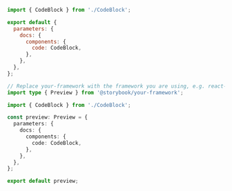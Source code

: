 ```js filename=".storybook/preview.js" renderer="common" language="js"
import { CodeBlock } from './CodeBlock';

export default {
  parameters: {
    docs: {
      components: {
        code: CodeBlock,
      },
    },
  },
};
```

```ts filename=".storybook/preview.ts" renderer="common" language="ts"
// Replace your-framework with the framework you are using, e.g. react-vite, nextjs, vue3-vite, etc.
import type { Preview } from '@storybook/your-framework';

import { CodeBlock } from './CodeBlock';

const preview: Preview = {
  parameters: {
    docs: {
      components: {
        code: CodeBlock,
      },
    },
  },
};

export default preview;
```
